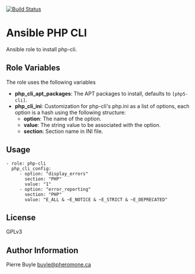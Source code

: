 [![Build Status](https://travis-ci.org/Pheromone/ansible-php-cli.svg?branch=master)](https://travis-ci.org/Pheromone/ansible-php-cli)

Ansible PHP CLI
===============

Ansible role to install php-cli.

Role Variables
--------------

The role uses the following variables

- **php_cli_apt_packages**: The APT packages to install, defaults to ```[php5-cli]```.
- **php_cli_ini**: Customization for php-cli's php.ini as a list of options,
  each option is a hash using the following structure:
    - **option**: The name of the option.
    - **value**: The string value to be associated with the option.
    - **section**: Section name in INI file.


Usage
-----

    - role: php-cli
      php_cli_config:
         - option: "display_errors"
           section: "PHP"
           value: "1"
         - option: "error_reporting"
           section: "PHP"
           value: "E_ALL & ~E_NOTICE & ~E_STRICT & ~E_DEPRECATED"

License
-------

GPLv3

Author Information
------------------

Pierre Buyle <buyle@pheromone.ca>
